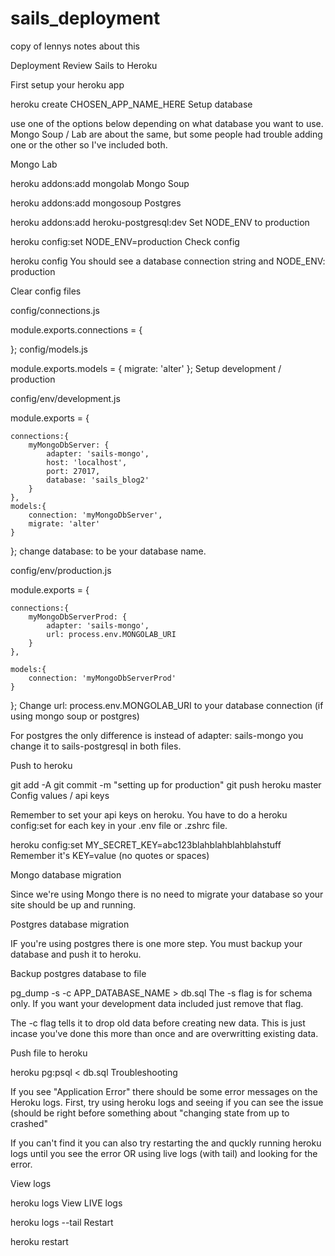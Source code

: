 # sails_deployment
copy of lennys notes about this

Deployment Review
Sails to Heroku

First setup your heroku app

heroku create CHOSEN_APP_NAME_HERE
Setup database

use one of the options below depending on what database you want to use. Mongo Soup / Lab are about the same, but some people had trouble adding one or the other so I've included both.

Mongo Lab

heroku addons:add mongolab
Mongo Soup

heroku addons:add mongosoup
Postgres

heroku addons:add heroku-postgresql:dev
Set NODE_ENV to production

heroku config:set NODE_ENV=production
Check config

heroku config
You should see a database connection string and NODE_ENV: production

Clear config files

config/connections.js

module.exports.connections = {

};
config/models.js

module.exports.models = {
    migrate: 'alter'
};
Setup development / production

config/env/development.js

module.exports = {

    connections:{
        myMongoDbServer: {
            adapter: 'sails-mongo',
            host: 'localhost',
            port: 27017,
            database: 'sails_blog2'
        }
    },
    models:{
        connection: 'myMongoDbServer',
        migrate: 'alter'
    }
};
change database: to be your database name.

config/env/production.js

module.exports = {

    connections:{
        myMongoDbServerProd: {
            adapter: 'sails-mongo',
            url: process.env.MONGOLAB_URI
        }
    },

    models:{
        connection: 'myMongoDbServerProd'
    }
};
Change url: process.env.MONGOLAB_URI to your database connection (if using mongo soup or postgres)

For postgres the only difference is instead of adapter: sails-mongo you change it to sails-postgresql in both files.

Push to heroku

git add -A
git commit -m "setting up for production"
git push heroku master
Config values / api keys

Remember to set your api keys on heroku. You have to do a heroku config:set for each key in your .env file or .zshrc file.

heroku config:set MY_SECRET_KEY=abc123blahblahblahblahstuff
Remember it's KEY=value (no quotes or spaces)

Mongo database migration

Since we're using Mongo there is no need to migrate your database so your site should be up and running.

Postgres database migration

IF you're using postgres there is one more step. You must backup your database and push it to heroku.

Backup postgres database to file

pg_dump -s -c APP_DATABASE_NAME > db.sql
The -s flag is for schema only. If you want your development data included just remove that flag.

The -c flag tells it to drop old data before creating new data. This is just incase you've done this more than once and are overwritting existing data.

Push file to heroku

heroku pg:psql < db.sql
Troubleshooting

If you see "Application Error" there should be some error messages on the Heroku logs. First, try using heroku logs and seeing if you can see the issue (should be right before something about "changing state from up to crashed"

If you can't find it you can also try restarting the and quckly running heroku logs until you see the error OR using live logs (with tail) and looking for the error.

View logs

heroku logs
View LIVE logs

heroku logs --tail
Restart

heroku restart
